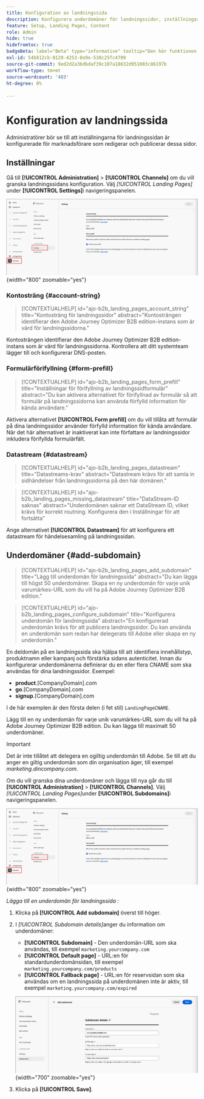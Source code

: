 ```yaml
---
title: Konfiguration av landningssida
description: Konfigurera underdomäner för landningssidor, inställningar för förifyllnad av formulär och datastreams för att möjliggöra publicering av kampanjwebbsidor i Journey Optimizer B2B edition.
feature: Setup, Landing Pages, Content
role: Admin
hide: true
hidefromtoc: true
badgeBeta: label="Beta" type="informative" tooltip="Den här funktionen är för närvarande i en begränsad betaversion"
exl-id: 54b812cb-0129-4253-8e9e-538c25fc4709
source-git-commit: 9ed2d2a36dbdaf39c107a18632d951003c86197b
workflow-type: tm+mt
source-wordcount: '483'
ht-degree: 0%

---
```


# Konfiguration av landningssida

Administratörer bör se till att inställningarna för landningssidan är konfigurerade för marknadsförare som redigerar och publicerar dessa sidor.

## Inställningar

Gå till **[!UICONTROL Administration]** > **[!UICONTROL Channels]** om du vill granska landningssidans konfiguration. Välj _[!UICONTROL Landing Pages]_&#x200B;under **[!UICONTROL Settings]**&#x200B;i navigeringspanelen.

![Inställningar för landningssida](./assets/config-landing-pages-settings.png){width="800" zoomable="yes"}

### Kontosträng {#account-string}

>[!CONTEXTUALHELP]
>id="ajo-b2b_landing_pages_account_string"
>title="Kontosträng för landningssidor"
>abstract="Kontosträngen identifierar den Adobe Journey Optimizer B2B edition-instans som är värd för landningssidorna."

Kontosträngen identifierar den Adobe Journey Optimizer B2B edition-instans som är värd för landningssidorna. Kontrollera att ditt systemteam lägger till och konfigurerar DNS-posten.

### Formulärförifyllning {#form-prefill}

>[!CONTEXTUALHELP]
>id="ajo-b2b_landing_pages_form_prefill"
>title="Inställningar för förifyllning av landningssidformulär"
>abstract="Du kan aktivera alternativet för förifyllnad av formulär så att formulär på landningssidorna kan använda förfylld information för kända användare."

Aktivera alternativet **[!UICONTROL Form prefill]** om du vill tillåta att formulär på dina landningssidor använder förfylld information för kända användare. När det här alternativet är inaktiverat kan inte författare av landningssidor inkludera förifyllda formulärfält.

### Datastream {#datastream}

>[!CONTEXTUALHELP]
>id="ajo-b2b_landing_pages_datastream"
>title="Datastreams-krav"
>abstract="Datastream krävs för att samla in sidhändelser från landningssidorna på den här domänen."

>[!CONTEXTUALHELP]
>id="ajo-b2b_landing_pages_missing_datastream"
>title="DataStream-ID saknas"
>abstract="Underdomänen saknar ett DataStream ID, vilket krävs för korrekt routning. Konfigurera den i Inställningar för att fortsätta"

Ange alternativet **[!UICONTROL Datastream]** för att konfigurera ett datastream för händelsesamling på landningssidan.

## Underdomäner {#add-subdomain}

>[!CONTEXTUALHELP]
>id="ajo-b2b_landing_pages_add_subdomain"
>title="Lägg till underdomän för landningssida"
>abstract="Du kan lägga till högst 50 underdomäner. Skapa en ny underdomän för varje unik varumärkes-URL som du vill ha på Adobe Journey Optimizer B2B edition."

>[!CONTEXTUALHELP]
>id="ajo-b2b_landing_pages_configure_subdomain"
>title="Konfigurera underdomän för landningssida"
>abstract="En konfigurerad underdomän krävs för att publicera landningssidor. Du kan använda en underdomän som redan har delegerats till Adobe eller skapa en ny underdomän."

En deldomän på en landningssida ska hjälpa till att identifiera innehållstyp, produktnamn eller kampanj och förstärka sidans autenticitet. Innan du konfigurerar underdomänerna definierar du en eller flera CNAME som ska användas för dina landningssidor. Exempel:

* **product**.[CompanyDomain].com
* **go**.[CompanyDomain].com
* **signup**.[CompanyDomain].com

I de här exemplen är den första delen (i fet stil) `LandingPageCNAME`.

Lägg till en ny underdomän för varje unik varumärkes-URL som du vill ha på Adobe Journey Optimizer B2B edition. Du kan lägga till maximalt 50 underdomäner.

>[!IMPORTANT]
>
>Det är inte tillåtet att delegera en ogiltig underdomän till Adobe. Se till att du anger en giltig underdomän som din organisation äger, till exempel _marketing.dincompany.com_.

Om du vill granska dina underdomäner och lägga till nya går du till **[!UICONTROL Administration]** > **[!UICONTROL Channels]**. Välj _[!UICONTROL Landing Pages]_&#x200B;under **[!UICONTROL Subdomains]**&#x200B;i navigeringspanelen.

![Underdomäner för landningssidor](./assets/config-landing-pages-settings.png){width="800" zoomable="yes"}

_Lägga till en underdomän för landningssida :_

1. Klicka på **[!UICONTROL Add subdomain]** överst till höger.

1. I _[!UICONTROL Subdomain details]_&#x200B;anger du information om underdomäner:

   * **[!UICONTROL Subdomain]** - Den underdomän-URL som ska användas, till exempel `marketing.yourcompany.com`
   * **[!UICONTROL Default page]** - URL:en för standardunderdomänsidan, till exempel `marketing.yourcompany.com/products`
   * **[!UICONTROL Fallback page]** - URL:en för reservsidan som ska användas om en landningssida på underdomänen inte är aktiv, till exempel `marketing.yourcompany.com/expired`

   ![Lägg till underdomän för landningssida](./assets/config-landing-pages-add-subdomain.png){width="700" zoomable="yes"}

1. Klicka på **[!UICONTROL Save]**.
